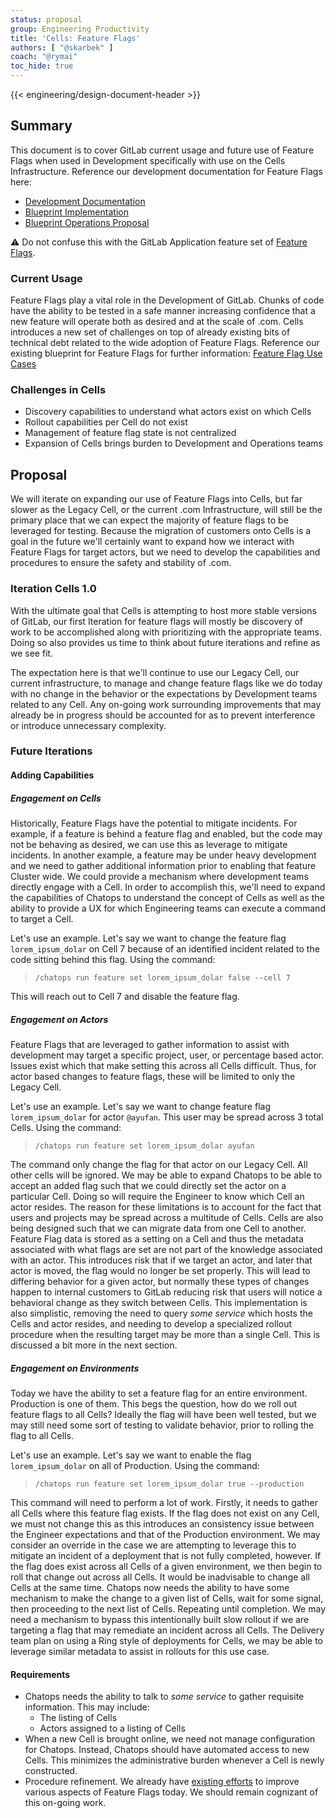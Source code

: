 ```yaml
---
status: proposal
group: Engineering Productivity
title: 'Cells: Feature Flags'
authors: [ "@skarbek" ]
coach: "@rymai"
toc_hide: true
---
```


{{< engineering/design-document-header >}}

## Summary

This document is to cover GitLab current usage and future use of Feature Flags when used in Development specifically with use on the Cells Infrastructure. Reference our development documentation for Feature Flags here:

- [Development Documentation](https://docs.gitlab.com/ee/development/feature_flags/index.html)
- [Blueprint Implementation](../feature_flags_development/)
- [Blueprint Operations Proposal](/handbook/product-development/product-development-flow/feature-flag-lifecycle/)

:warning: Do not confuse this with the GitLab Application feature set of [Feature Flags](https://docs.gitlab.com/ee/operations/feature_flags.html).

### Current Usage

Feature Flags play a vital role in the Development of GitLab. Chunks of code have the ability to be tested in a safe manner increasing confidence that a new feature will operate both as desired and at the scale of .com. Cells introduces a new set of challenges on top of already existing bits of technical debt related to the wide adoption of Feature Flags. Reference our existing blueprint for Feature Flags for further information: [Feature Flag Use Cases](/handbook/product-development/product-development-flow/feature-flag-lifecycle/)

### Challenges in Cells

- Discovery capabilities to understand what actors exist on which Cells
- Rollout capabilities per Cell do not exist
- Management of feature flag state is not centralized
- Expansion of Cells brings burden to Development and Operations teams

## Proposal

We will iterate on expanding our use of Feature Flags into Cells, but far slower as the Legacy Cell, or the current .com Infrastructure, will still be the primary place that we can expect the majority of feature flags to be leveraged for testing. Because the migration of customers onto Cells is a goal in the future we'll certainly want to expand how we interact with Feature Flags for target actors, but we need to develop the capabilities and procedures to ensure the safety and stability of .com.

### Iteration Cells 1.0

With the ultimate goal that Cells is attempting to host more stable versions of GitLab, our first Iteration for feature flags will mostly be discovery of work to be accomplished along with prioritizing with the appropriate teams. Doing so also provides us time to think about future iterations and refine as we see fit.

The expectation here is that we'll continue to use our Legacy Cell, our current infrastructure, to manage and change feature flags like we do today with no change in the behavior or the expectations by Development teams related to any Cell. Any on-going work surrounding improvements that may already be in progress should be accounted for as to prevent interference or introduce unnecessary complexity.

### Future Iterations

#### Adding Capabilities

##### Engagement on Cells

Historically, Feature Flags have the potential to mitigate incidents. For example, if a feature is behind a feature flag and enabled, but the code may not be behaving as desired, we can use this as leverage to mitigate incidents. In another example, a feature may be under heavy development and we need to gather additional information prior to enabling that feature Cluster wide. We could provide a mechanism where development teams directly engage with a Cell. In order to accomplish this, we'll need to expand the capabilities of Chatops to understand the concept of Cells as well as the ability to provide a UX for which Engineering teams can execute a command to target a Cell.

Let's use an example. Let's say we want to change the feature flag `lorem_ipsum_dolar` on Cell 7 because of an identified incident related to the code sitting behind this flag. Using the command:

> `/chatops run feature set lorem_ipsum_dolar false --cell 7`

This will reach out to Cell 7 and disable the feature flag.

##### Engagement on Actors

Feature Flags that are leveraged to gather information to assist with development may target a specific project, user, or percentage based actor. Issues exist which that make setting this across all Cells difficult. Thus, for actor based changes to feature flags, these will be limited to only the Legacy Cell.

Let's use an example. Let's say we want to change feature flag `lorem_ipsum_dolar` for actor `@ayufan`. This user may be spread across 3 total Cells. Using the command:

> `/chatops run feature set lorem_ipsum_dolar ayufan`

The command only change the flag for that actor on our Legacy Cell. All other
cells will be ignored. We may be able to expand Chatops to be able to accept an
added flag such that we could directly set the actor on a particular Cell. Doing
so will require the Engineer to know which Cell an actor resides. The reason for
these limitations is to account for the fact that users and projects may be spread
across a multitude of Cells. Cells are also being designed such that we can migrate
data from one Cell to another. Feature Flag data is stored as a setting on a Cell
and thus the metadata associated with what flags are set are not part of the
knowledge associated with an actor. This introduces risk that if we target an
actor, and later that actor is moved, the flag would no longer be set properly.
This will lead to differing behavior for a given actor, but normally these types
of changes happen to internal customers to GitLab reducing risk that users will
notice a behavioral change as they switch between Cells. This implementation is
also simplistic, removing the need to query _some service_ which hosts the Cells
and actor resides, and needing to develop a specialized rollout procedure when
the resulting target may be more than a single Cell. This is discussed a bit more
in the next section.

##### Engagement on Environments

Today we have the ability to set a feature flag for an entire environment. Production is one of them. This begs the question, how do we roll out feature flags to all Cells? Ideally the flag will have been well tested, but we may still need some sort of testing to validate behavior, prior to rolling the flag to all Cells.

Let's use an example. Let's say we want to enable the flag `lorem_ipsum_dolar` on all of Production. Using the command:

> `/chatops run feature set lorem_ipsum_dolar true --production`

This command will need to perform a lot of work. Firstly, it needs to gather all
Cells where this feature flag exists. If the flag does not exist on any Cell, we
must not change this as this introduces an consistency issue between the Engineer
expectations and that of the Production environment. We may consider an override
in the case we are attempting to leverage this to mitigate an incident of a
deployment that is not fully completed, however. If the flag does exist across
all Cells of a given environment, we then begin to roll that change out across
all Cells. It would be inadvisable to change all Cells at the same time. Chatops
now needs the ability to have some mechanism to make the change to a given list
of Cells, wait for some signal, then proceeding to the next list of Cells. Repeating
until completion. We may need a mechanism to bypass this intentionally built slow
rollout if we are targeting a flag that may remediate an incident across all Cells.
The Delivery team plan on using a Ring style of deployments for Cells, we may be
able to leverage similar metadata to assist in rollouts for this use case.

#### Requirements

- Chatops needs the ability to talk to _some service_ to gather requisite information. This may include:
  - The listing of Cells
  - Actors assigned to a listing of Cells
- When a new Cell is brought online, we need not manage configuration for Chatops. Instead, Chatops should have automated access to new Cells. This minimizes the administrative burden whenever a Cell is newly constructed.
- Procedure refinement. We already have [existing efforts](https://gitlab.com/groups/gitlab-org/-/epics/5324) to improve various aspects of Feature Flags today. We should remain cognizant of this on-going work.
